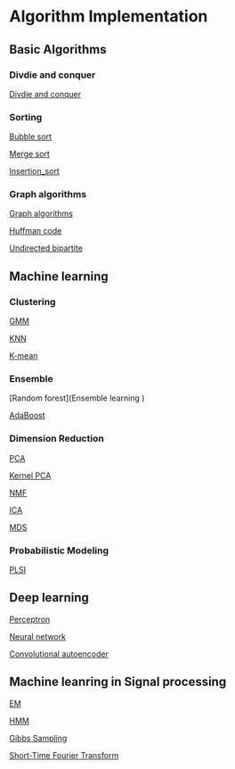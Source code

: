 # Algorithm Implementation

## Basic Algorithms

### Divdie and conquer

[Divdie and conquer](https://github.com/DongL/Algorithm-Implementation/blob/master/Divide-and-conquer.py)

### Sorting

[Bubble sort](https://github.com/DongL/Algorithm-Implementation/blob/master/Sorting%20algorithms.py)

[Merge sort](https://github.com/DongL/Algorithm-Implementation/blob/master/Sorting%20algorithms.py)

[Insertion_sort](https://github.com/DongL/Algorithm-Implementation/blob/master/Sorting%20algorithms.py)

### Graph algorithms

[Graph algorithms](https://github.com/DongL/Algorithm-Implementation/blob/master/Graph%20alogorithm.py)

[Huffman code](https://github.com/DongL/Algorithm-Implementation/blob/master/Huffman%20coding.py)

[Undirected bipartite](https://github.com/DongL/Algorithm-Implementation/blob/master/Undirected%20bipartite%20graph.py)


## Machine learning

### Clustering

[GMM](https://github.com/DongL/Algorithm-Implementation/blob/master/GMM.py)

[KNN]()

[K-mean]()

### Ensemble 

[Random forest](Ensemble learning )

[AdaBoost](https://github.com/DongL/Algorithm-Implementation/blob/master/AdaBoost.py)

### Dimension Reduction
[PCA]()

[Kernel PCA](https://github.com/DongL/Algorithm-Implementation/blob/master/Kernel%20PCA.py)

[NMF]()

[ICA]()

[MDS]()

### Probabilistic Modeling

[PLSI](https://github.com/DongL/Algorithm-Implementation/blob/master/PLSI.py)

## Deep learning

[Perceptron](https://github.com/DongL/Algorithm-Implementation/blob/master/Perceptron.py)

[Neural network](https://github.com/DongL/Algorithm-Implementation/blob/master/Neural%20network.py)

[Convolutional autoencoder]()

## Machine leanring in Signal processing

[EM]()

[HMM]()

[Gibbs Sampling](https://github.com/DongL/Algorithm-Implementation/blob/master/Gibbs%20sampling.py)

[Short-Time Fourier Transform](https://github.com/DongL/Algorithm-Implementation/blob/master/STFT.py)




